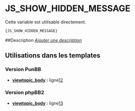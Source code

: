 # JS_SHOW_HIDDEN_MESSAGE


Cette variable est utilisable directement.

```html
{JS_SHOW_HIDDEN_MESSAGE}
```

##Description
[*Ajouter une description*](https://fa-tvars.appspot.com/var/JS_SHOW_HIDDEN_MESSAGE)

## Utilisations dans les templates

### Version PunBB
* __[viewtopic_body](../tpl/var/punbb/viewtopic_body.md#readme) :__ ligne[12](../tpl/src/punbb/viewtopic_body.tpl#L12)

### Version phpBB2
* __[viewtopic_body](../tpl/var/subsilver/viewtopic_body.md#readme) :__ ligne[13](../tpl/src/subsilver/viewtopic_body.tpl#L13)